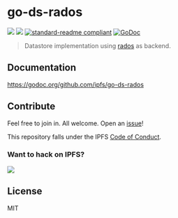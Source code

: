 # go-ds-rados

[![](https://img.shields.io/badge/project-IPFS-blue.svg?style=flat-square)](http://ipfs.io/)
[![](https://img.shields.io/badge/freenode-%23ipfs-blue.svg?style=flat-square)](http://webchat.freenode.net/?channels=%23ipfs)
[![standard-readme compliant](https://img.shields.io/badge/standard--readme-OK-green.svg?style=flat-square)](https://github.com/RichardLitt/standard-readme)
[![GoDoc](https://godoc.org/github.com/ipfs/go-ds-badger?status.svg)](https://godoc.org/github.com/ipfs/go-ds-rados)

> Datastore implementation using [rados](https://github.com/ceph/go-ceph/tree/master/rados) as backend.

## Documentation

https://godoc.org/github.com/ipfs/go-ds-rados

## Contribute

Feel free to join in. All welcome. Open an [issue](https://github.com/ipfs/go-ds-rados/issues)!

This repository falls under the IPFS [Code of Conduct](https://github.com/ipfs/community/blob/master/code-of-conduct.md).

### Want to hack on IPFS?

[![](https://cdn.rawgit.com/jbenet/contribute-ipfs-gif/master/img/contribute.gif)](https://github.com/ipfs/community/blob/master/contributing.md)

## License

MIT

